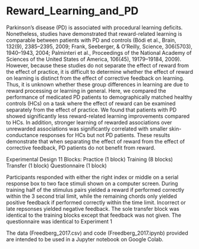 # Reward_Learning_and_PD

Parkinson’s disease (PD) is associated with procedural learning deficits. Nonetheless, studies have demonstrated that reward-related learning is comparable between patients with PD and controls (Bódi et al., Brain, 132(9), 2385–2395, 2009; Frank, Seeberger, & O’Reilly, Science, 306(5703), 1940–1943, 2004; Palminteri et al., Proceedings of the National Academy of Sciences of the United States of America, 106(45), 19179–19184, 2009). However, because these studies do not separate the effect of reward from the effect of practice, it is difficult to determine whether the effect of reward on learning is distinct from the effect of corrective feedback on learning. Thus, it is unknown whether these group differences in learning are due to reward processing or learning in general. Here, we compared the performance of medicated PD patients to demographically matched healthy controls (HCs) on a task where the effect of reward can be examined separately from the effect of practice. We found that patients with PD showed significantly less reward-related learning improvements compared to HCs. In addition, stronger learning of rewarded associations over unrewarded associations was significantly correlated with smaller skin-conductance responses for HCs but not PD patients. These results demonstrate that when separating the effect of reward from the effect of corrective feedback, PD patients do not benefit from reward.

Experimental Design 11 Blocks: Practice (1 block) Training (8 blocks) Transfer (1 block) Questionnaire (1 block)

Participants responded with either the right index or middle on a serial response box to two face stimuli shown on a computer screen. During training half of the stimulus pairs yielded a reward if performed correctly within the 3 second trial limit, while the remaining chords only yielded positive feedback if performed correctly within the time limit. Incorrect or late repsonses yielded negative feedback. The sole transfer block was identical to the training blocks except that feedback was not given. The questionnaire was identical to Experiment 1

The data (Freedberg_2017.csv) and code (Freedberg_2017.ipynb) provided are intended to be used in a Jupyter notebook on Google Colab.

